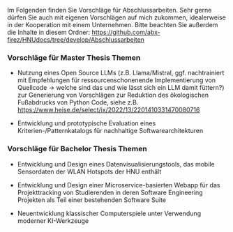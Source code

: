 Im Folgenden finden Sie Vorschläge für Abschlussarbeiten. Sehr gerne dürfen Sie auch mit eigenen Vorschlägen auf mich zukommen, idealerweise in der Kooperation mit einem Unternehmen.
Bitte beachten Sie außerdem die Inhalte in diesem Ordner: https://github.com/abx-firez/HNUdocs/tree/develop/Abschlussarbeiten

### Vorschläge für Master Thesis Themen
- Nutzung eines Open Source LLMs (z.B. Llama/Mistral, ggf. nachtrainiert mit Empfehlungen für ressourcenschonenende Implementierung von Quellcode -> welche sind das und wie lässt sich ein LLM damit füttern?) zur Generierung von Vorschlägen zur Reduktion des ökologischen Fußabdrucks von Python Code, siehe z.B. https://www.heise.de/select/ix/2022/13/2201410331470080716

- Entwicklung und prototypische Evaluation eines Kriterien-/Patternkatalogs für nachhaltige Softwarearchitekturen


### Vorschläge für Bachelor Thesis Themen

- Entwicklung und Design eines Datenvisualisierungstools, das mobile Sensordaten der WLAN Hotspots der HNU enthält

- Entwicklung und Design einer Microservice-basierten Webapp für das Projekttracking von Studierenden in deren Software Engineering Projekten als Teil einer bestehenden Software Suite

- Neuentwicklung klassischer Computerspiele unter Verwendung moderner KI-Werkzeuge
